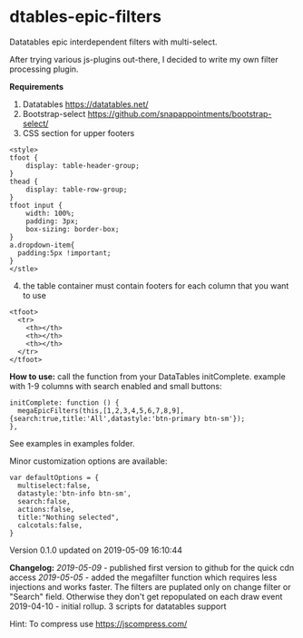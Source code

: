 # dtables-epic-filters
Datatables epic interdependent filters with multi-select.

After trying various js-plugins out-there, I decided to write my own filter processing plugin. 

**Requirements**
1. Datatables https://datatables.net/
2. Bootstrap-select https://github.com/snapappointments/bootstrap-select/
3. CSS section for upper footers
```
<style>
tfoot {
    display: table-header-group;
}
thead {
    display: table-row-group;
}
tfoot input {
    width: 100%;
    padding: 3px;
    box-sizing: border-box;
}
a.dropdown-item{
  padding:5px !important;
}
</stle>
```
4. the table container must contain footers for each column that you want to use
```
<tfoot>
  <tr>
    <th></th>
    <th></th>
    <th></th>
  </tr>
</tfoot>
```

**How to use:**
call the function from your DataTables initComplete.
example with 1-9 columns with search enabled and small buttons:
```
initComplete: function () {
  megaEpicFilters(this,[1,2,3,4,5,6,7,8,9],{search:true,title:'All',datastyle:'btn-primary btn-sm'});
},
```
See examples in examples folder.

Minor customization options are available:
```
var defaultOptions = {
  multiselect:false,
  datastyle:'btn-info btn-sm',
  search:false,
  actions:false,
  title:"Nothing selected",
  calcotals:false,
}
```


Version 0.1.0 updated on 2019-05-09 16:10:44 

**Changelog:**
  _2019-05-09_
    - published first version to github for the quick cdn access
  _2019-05-05_
    - added the megafilter function which requires less injections and works faster. The filters are puplated only on change filter or "Search" field. Otherwise they don't get repopulated on each draw event
  2019-04-10
    - initial rollup. 3 scripts for datatables support

Hint:
To compress use https://jscompress.com/